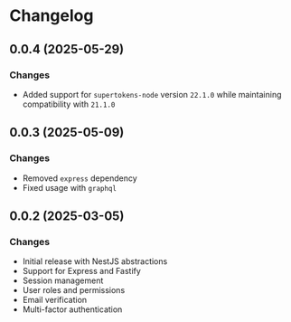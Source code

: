 # Changelog

## 0.0.4 (2025-05-29)

### Changes

- Added support for `supertokens-node` version `22.1.0` while maintaining compatibility with `21.1.0`

## 0.0.3 (2025-05-09)

### Changes

- Removed `express` dependency
- Fixed usage with `graphql`

## 0.0.2 (2025-03-05)

### Changes

- Initial release with NestJS abstractions
- Support for Express and Fastify
- Session management
- User roles and permissions
- Email verification
- Multi-factor authentication

